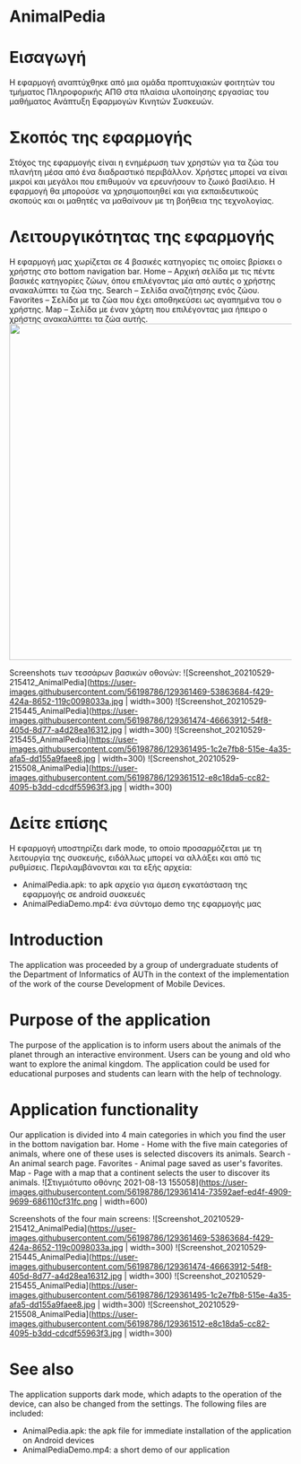 # AnimalPedia

# Εισαγωγή
Η εφαρμογή αναπτύχθηκε από μια ομάδα προπτυχιακών φοιτητών του τμήματος Πληροφορικής ΑΠΘ στα πλαίσια υλοποίησης εργασίας του μαθήματος Ανάπτυξη Εφαρμογών Κινητών Συσκευών.

# Σκοπός της εφαρμογής
Στόχος της εφαρμογής είναι η ενημέρωση των χρηστών για τα ζώα του πλανήτη μέσα από ένα διαδραστικό περιβάλλον. Χρήστες μπορεί να είναι μικροί και μεγάλοι που επιθυμούν να ερευνήσουν το ζωικό βασίλειο. Η εφαρμογή θα μπορούσε να χρησιμοποιηθεί και για εκπαιδευτικούς σκοπούς και οι μαθητές να μαθαίνουν με τη βοήθεια της τεχνολογίας. 

# Λειτουργικότητας της εφαρμογής 
Η εφαρμογή μας χωρίζεται σε 4 βασικές κατηγορίες τις οποίες βρίσκει ο χρήστης στο bottom navigation bar. 
Home – Αρχική σελίδα με τις πέντε βασικές κατηγορίες ζώων, όπου επιλέγοντας μία από αυτές ο χρήστης ανακαλύπτει τα ζώα της. 
Search – Σελίδα αναζήτησης ενός ζώου. 
Favorites – Σελίδα με τα ζώα που έχει αποθηκεύσει ως αγαπημένα του ο χρήστης. 
Map – Σελίδα με έναν χάρτη που επιλέγοντας μια ήπειρο ο χρήστης ανακαλύπτει τα ζώα αυτής. 
<img src="https://user-images.githubusercontent.com/56198786/129361414-73592aef-ed4f-4909-9699-686110cf31fc.png" width="600">

Screenshots των τεσσάρων βασικών οθονών:
![Screenshot_20210529-215412_AnimalPedia](https://user-images.githubusercontent.com/56198786/129361469-53863684-f429-424a-8652-119c0098033a.jpg | width=300)
![Screenshot_20210529-215445_AnimalPedia](https://user-images.githubusercontent.com/56198786/129361474-46663912-54f8-405d-8d77-a4d28ea16312.jpg | width=300)
![Screenshot_20210529-215455_AnimalPedia](https://user-images.githubusercontent.com/56198786/129361495-1c2e7fb8-515e-4a35-afa5-dd155a9faee8.jpg | width=300)
![Screenshot_20210529-215508_AnimalPedia](https://user-images.githubusercontent.com/56198786/129361512-e8c18da5-cc82-4095-b3dd-cdcdf55963f3.jpg | width=300)


# Δείτε επίσης
Η εφαρμογή υποστηρίζει dark mode, το οποίο προσαρμόζεται με τη λειτουργία της συσκευής, ειδάλλως μπορεί να αλλάξει και από τις ρυθμίσεις.
Περιλαμβάνονται και τα εξής αρχεία:
- AnimalPedia.apk: το apk αρχείο για άμεση εγκατάσταση της εφαρμογής σε android συσκευές 
- AnimalPediaDemo.mp4: ένα σύντομο demo της εφαρμογής μας 



# Introduction
The application was proceeded by a group of undergraduate students of the Department of Informatics of AUTh in the context of the implementation of the work of the course Development of Mobile Devices.

# Purpose of the application
The purpose of the application is to inform users about the animals of the planet through an interactive environment. Users can be young and old who want to explore the animal kingdom. The application could be used for educational purposes and students can learn with the help of technology.

# Application functionality
Our application is divided into 4 main categories in which you find the user in the bottom navigation bar.
Home - Home with the five main categories of animals, where one of these uses is selected discovers its animals.
Search - An animal search page.
Favorites - Animal page saved as user's favorites.
Map - Page with a map that a continent selects the user to discover its animals.
![Στιγμιότυπο οθόνης 2021-08-13 155058](https://user-images.githubusercontent.com/56198786/129361414-73592aef-ed4f-4909-9699-686110cf31fc.png | width=600)

Screenshots of the four main screens:
![Screenshot_20210529-215412_AnimalPedia](https://user-images.githubusercontent.com/56198786/129361469-53863684-f429-424a-8652-119c0098033a.jpg | width=300)
![Screenshot_20210529-215445_AnimalPedia](https://user-images.githubusercontent.com/56198786/129361474-46663912-54f8-405d-8d77-a4d28ea16312.jpg | width=300)
![Screenshot_20210529-215455_AnimalPedia](https://user-images.githubusercontent.com/56198786/129361495-1c2e7fb8-515e-4a35-afa5-dd155a9faee8.jpg | width=300)
![Screenshot_20210529-215508_AnimalPedia](https://user-images.githubusercontent.com/56198786/129361512-e8c18da5-cc82-4095-b3dd-cdcdf55963f3.jpg | width=300)

# See also
The application supports dark mode, which adapts to the operation of the device, can also be changed from the settings.
The following files are included:
- AnimalPedia.apk: the apk file for immediate installation of the application on Android devices
- AnimalPediaDemo.mp4: a short demo of our application

